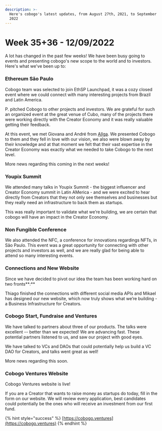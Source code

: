 ```yaml
---
description: >-
  Here's cobogo's latest updates, from August 27th, 2021, to September 12th,
  2022
---
```


# Week 35+36 - 12/09/2022

A lot has changed in the past few weeks! We have been busy going to events and presenting cobogo's new scope to the world and to investors. Here's what we've been up to:

### Ethereum São Paulo

Cobogo team was selected to join EthSP Launchpad, it was a cozy closed event where we could connect with many interesting projects from Brazil and Latin America.

P. pitched Cobogo to other projects and investors. We are grateful for such an organized event at the great venue of Cubo, many of the projects there were working directly with the Creator Economy and it was really valuable getting their feedback.

At this event, we met Giovana and André from [Allga](https://www.allga.xyz/). We presented Cobogo to them and they fell in love with our vision, we also were blown away by their knowledge and at that moment we felt that their vast expertise in the Creator Economy was exactly what we needed to take Cobogo to the next level.

More news regarding this coming in the next weeks!

### Youpix Summit

We attended many talks in Youpix Summit - the biggest influencer and Creator Economy summit in Latin AMerica - and we were excited to hear directly from Creators that they not only see themselves and businesses but they really need an infrastructure to back them as startups.&#x20;

This was really important to validate what we’re building, we are certain that cobogo will have an impact in the Creator Economy.

### Non Fungible Conference

We also attended the NFC, a conference for innovations regardings NFTs, in São Paulo. This event was a great opportunity for connecting with other projects and investors as well, and we are really glad for being able to attend so many interesting events.

### **Connections and New Website**

Since we have decided to pivot our idea the team has been working hard on two fronts**:**

Thiago finished the connections with different social media APIs and Mikael has designed our new website, which now truly shows what we’re building - a Business Infrastructure for Creators.

### Cobogo Start, Fundraise and Ventures

We have talked to partners about three of our products. The talks were excellent -- better than we expected! We are advancing fast. These potential partners listened to us, and saw our project with good eyes.

We have talked to VCs and DAOs that could potentially help us build a VC DAO for Creators, and talks went great as well!

More news regarding this soon.

### Cobogo Ventures Website

Cobogo Ventures website is live!&#x20;

If you are a Creator that wants to raise money as startups do today, fill in the form on our website. We will review every application, best candidates could potentially be the ones who will receive an investment from our first fund.

{% hint style="success" %}
[https://cobogo.ventures](https://cobogo.ventures)
{% endhint %}



